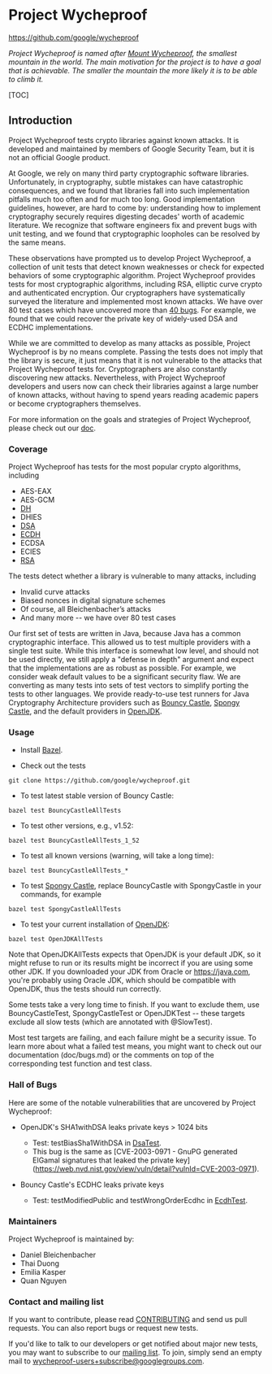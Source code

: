 # Project Wycheproof
https://github.com/google/wycheproof

*Project Wycheproof is named after
[Mount Wycheproof](https://en.wikipedia.org/wiki/Mount_Wycheproof), the smallest
mountain in the world. The main motivation for the project is to have a goal
that is achievable. The smaller the mountain the more likely it is to be able to
climb it.*

[TOC]

## Introduction

Project Wycheproof tests crypto libraries against known attacks. It is developed
and maintained by members of Google Security Team, but it is not an official
Google product.

At Google, we rely on many third party cryptographic software libraries.
Unfortunately, in cryptography, subtle mistakes can have catastrophic
consequences, and we found that libraries fall into such implementation
pitfalls much too often and for much too long. Good implementation guidelines,
however, are hard to come by: understanding how to implement cryptography
securely requires digesting decades' worth of academic literature. We recognize
that software engineers fix and prevent bugs with unit testing, and we found
that cryptographic loopholes can be resolved by the same means.

These observations have prompted us to develop Project Wycheproof, a collection
of unit tests that detect known weaknesses or check for expected behaviors of
some cryptographic algorithm. Project Wycheproof provides tests for most
cryptographic algorithms, including RSA, elliptic curve crypto and
authenticated encryption. Our cryptographers have systematically surveyed the
literature and implemented most known attacks. We have over 80 test cases which
have uncovered more than [40 bugs](doc/bugs.md). For
example, we found that we could recover the private key of widely-used DSA and
ECDHC implementations.

While we are committed to develop as many attacks as possible, Project
Wycheproof is by no means complete. Passing the tests does not imply that the
library is secure, it just means that it is not vulnerable to the attacks that
Project Wycheproof tests for. Cryptographers are also constantly discovering
new attacks. Nevertheless, with Project Wycheproof developers and users now can
check their libraries against a large number of known attacks, without having
to spend years reading academic papers or become cryptographers themselves.

For more information on the goals and strategies of Project Wycheproof, please
check out our [doc](doc/).

### Coverage

Project Wycheproof has tests for the most popular crypto algorithms, including

- AES-EAX
- AES-GCM
- [DH](doc/dh.md)
- DHIES
- [DSA](doc/dsa.md)
- [ECDH](doc/ecdh.md)
- ECDSA
- ECIES
- [RSA](doc/rsa.md)

The tests detect whether a library is vulnerable to many attacks, including

- Invalid curve attacks
- Biased nonces in digital signature schemes
- Of course, all Bleichenbacher’s attacks
- And many more -- we have over 80 test cases

Our first set of tests are written in Java, because Java has a common
cryptographic interface. This allowed us to test multiple providers with a
single test suite. While this interface is somewhat low level, and should not
be used directly, we still apply a "defense in depth" argument and expect that
the implementations are as robust as possible. For example, we consider weak
default values to be a significant security flaw. We are converting as many
tests into sets of test vectors to simplify porting the tests to other
languages. We provide ready-to-use test runners for Java Cryptography
Architecture providers such as [Bouncy Castle](http://bouncycastle.org),
[Spongy Castle](https://rtyley.github.io/spongycastle/), and the default
providers in [OpenJDK](http://openjdk.java.net/).

### Usage

- Install [Bazel](https://bazel.build/).

- Check out the tests

```
git clone https://github.com/google/wycheproof.git
```

- To test latest stable version of Bouncy Castle:

```
bazel test BouncyCastleAllTests
```

- To test other versions, e.g., v1.52:

```
bazel test BouncyCastleAllTests_1_52
```

- To test all known versions (warning, will take a long time):

```
bazel test BouncyCastleAllTests_*
```

- To test [Spongy Castle](https://rtyley.github.io/spongycastle/), replace
BouncyCastle with SpongyCastle in your commands, for example

```
bazel test SpongyCastleAllTests
```

- To test your current installation of
[OpenJDK](http://openjdk.java.net/):

```
bazel test OpenJDKAllTests
```

Note that OpenJDKAllTests expects that OpenJDK is your default JDK, so it might
refuse to run or its results might be incorrect if you are using some other JDK.
If you downloaded your JDK from Oracle or https://java.com, you're probably
using Oracle JDK, which should be compatible with OpenJDK, thus the tests should
run correctly.

Some tests take a very long time to finish. If you want to exclude them, use
BouncyCastleTest, SpongyCastleTest or OpenJDKTest -- these targets exclude all
slow tests (which are annotated with @SlowTest).

Most test targets are failing, and each failure might be a security issue. To
learn more about what a failed test means, you might want to check out our
documentation (doc/bugs.md) or the comments on top of the corresponding test
function and test class.

### Hall of Bugs

Here are some of the notable vulnerabilities that are uncovered by
Project Wycheproof:

- OpenJDK's SHA1withDSA leaks private keys > 1024 bits
  - Test: testBiasSha1WithDSA in
[DsaTest](https://github.com/google/wycheproof/blob/master/java/com/google/security/wycheproof/testcases/DsaTest.java).
  - This bug is the same as
[CVE-2003-0971 - GnuPG generated ElGamal signatures that leaked the private key]
(https://web.nvd.nist.gov/view/vuln/detail?vulnId=CVE-2003-0971).

- Bouncy Castle's ECDHC leaks private keys
  - Test: testModifiedPublic and testWrongOrderEcdhc in
[EcdhTest](https://github.com/google/wycheproof/blob/master/java/com/google/security/wycheproof/testcases/EcdhTest.java).

### Maintainers

Project Wycheproof is maintained by:

- Daniel Bleichenbacher
- Thai Duong
- Emilia Kasper
- Quan Nguyen

### Contact and mailing list

If you want to contribute, please read [CONTRIBUTING](CONTRIBUTING.md) and send
us pull requests. You can also report bugs or request new tests.

If you'd like to talk to our developers or get notified about major new
tests, you may want to subscribe to our
[mailing list](https://groups.google.com/forum/#!forum/wycheproof-users). To
join, simply send an empty mail to wycheproof-users+subscribe@googlegroups.com.
